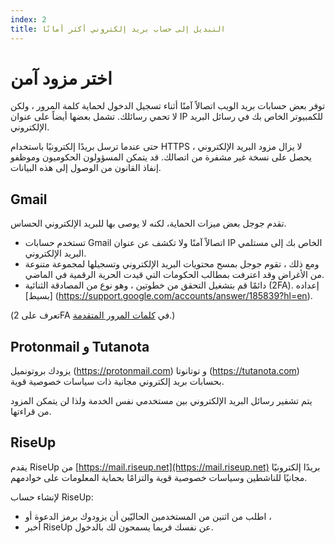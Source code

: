 ```yaml
---
index: 2
title: التبديل إلى حساب بريد إلكتروني أكثر أمانًا
---
```

# اختر مزود آمن

توفر بعض حسابات بريد الويب اتصالاً آمنًا أثناء تسجيل الدخول لحماية كلمة المرور ، ولكن لا تحمي رسائلك. تشمل بعضها أيضاً على عنوان IP للكمبيوتر الخاص بك في رسائل البريد الإلكتروني.

حتى عندما ترسل بريدًا إلكترونيًا باستخدام HTTPS ، لا يزال مزود البريد الإلكتروني يحصل على نسخة غير مشفرة من اتصالك. قد يتمكن المسؤولون الحكوميون وموظفو إنفاذ القانون من الوصول إلى هذه البيانات.

## Gmail

تقدم جوجل بعض ميزات الحماية، لكنه لا يوصى بها للبريد الإلكتروني الحساس.

*   تستخدم حسابات Gmail اتصالاً آمنًا ولا تكشف عن عنوان IP الخاص بك إلى مستلمي البريد الإلكتروني.
*   ومع ذلك ، تقوم جوجل بمسح محتويات البريد الإلكتروني وتسجيلها لمجموعة متنوعة من الأغراض وقد اعترفت بمطالب الحكومات التي قيدت الحرية الرقمية في الماضي.
*   دائمًا قم بتشغيل التحقق من خطوتين ، وهو نوع من المصادقة الثنائية (2FA). إعداده [بسيط] (https://support.google.com/accounts/answer/185839?hl=en).

(تعرف على 2FA في
[كلمات المرور المتقدمة](umbrella://information/passwords/advanced).) 

## Protonmail و Tutanota

يزودك بروتونميل (https://protonmail.com) و توتانوتا (https://tutanota.com) بحسابات بريد إلكتروني مجانية ذات سياسات خصوصية قوية.

يتم تشفير رسائل البريد الإلكتروني بين مستخدمي نفس الخدمة ولذا لن يتمكن المزود من قراءتها.

## RiseUp

يقدم RiseUp من  [https://mail.riseup.net](https://mail.riseup.net) بريدًا إلكترونيًا مجانيًا للناشطين وسياسات خصوصية قوية والتزامًا بحماية المعلومات على خوادمهم.

لإنشاء حساب RiseUp:

*   اطلب من اثنين من المستخدمين الحاليّين أن يزودوك برمز الدعوة أو ،
*   أخبر RiseUp عن نفسك فربما يسمحون لك بالدخول.